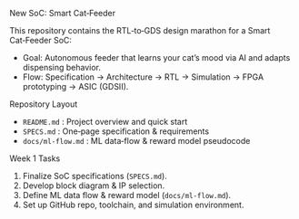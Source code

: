 New SoC: Smart Cat‑Feeder

This repository contains the RTL‑to‑GDS design marathon for a Smart Cat‑Feeder SoC:

- Goal: Autonomous feeder that learns your cat’s mood via AI and adapts dispensing behavior.
- Flow: Specification -> Architecture -> RTL -> Simulation -> FPGA prototyping -> ASIC (GDSII).

Repository Layout
- `README.md`   	: Project overview and quick start
- `SPECS.md`    	: One‑page specification & requirements
- `docs/ml-flow.md` 	: ML data‑flow & reward model pseudocode

Week 1 Tasks
1. Finalize SoC specifications (`SPECS.md`).
2. Develop block diagram & IP selection.
3. Define ML data flow & reward model (`docs/ml-flow.md`).
4. Set up GitHub repo, toolchain, and simulation environment.

